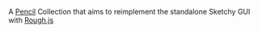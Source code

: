 A [Pencil](https://github.com/evolus/pencil) Collection that aims to reimplement the standalone Sketchy GUI with [Rough.js](https://github.com/rough-stuff/rough)
